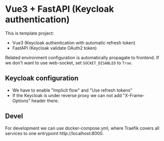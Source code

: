 # Vue3 + FastAPI (Keycloak authentication)
This is template project:
  - Vue3 (Keycloak authentication with automatic refresh token)
  - FastAPI (Keycloak validate OAuth2 token)

Related environment configuration is automatically propagate to frontend.
If we don't want to use web-socket, set `SOCKET_DISABLED` to `True`.

## Keycloak configuration
- We have to enable "Implicit flow" and "Use refresh tokens"
- If the Keycloak is under reverse proxy we can not add "X-Frame-Options" header there.


## Devel
For development we can use docker-compose.yml, where Traefik covers all services to one entrypoint http://localhost:8000.
